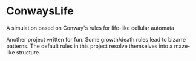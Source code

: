 # ConwaysLife
A simulation based on Conway's rules for life-like cellular automata

Another project written for fun. Some growth/death rules lead to bizarre patterns. The default rules in this project resolve themselves into a maze-like structure.
